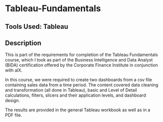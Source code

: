 # Tableau-Fundamentals

## Tools Used: Tableau

## Description
This is part of the requirements for completion of the Tableau Fundamentals course, which I took as part of the Business Intelligence and Data Analyst (BIDA) certification offered by the Corporate Finance Institute in conjunction with alX.

In this course, we were required to create two dashboards from a csv file containing sales data from a time period. The content covered data cleaning and transformation (all done in Tableau), basic and Level of Detail calculations, filters, slicers and their application levels, and dashboard design.

The results are provided in the general Tableau workbook as well as in a PDF file.
